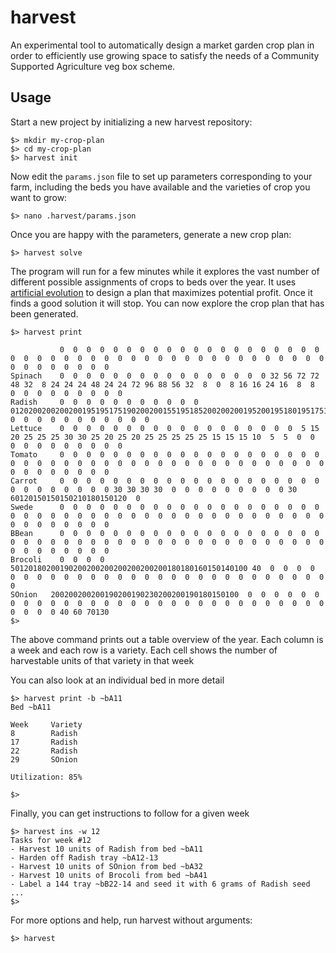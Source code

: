 # harvest

An experimental tool to automatically design a market garden crop plan in order to efficiently use growing space to satisfy the needs of a Community Supported Agriculture veg box scheme.

## Usage

Start a new project by initializing a new harvest repository:

```
$> mkdir my-crop-plan
$> cd my-crop-plan
$> harvest init
```

Now edit the `params.json` file to set up parameters corresponding to your farm, including the beds you have available and the varieties of crop you want to grow:

```
$> nano .harvest/params.json
```

Once you are happy with the parameters, generate a new crop plan:

```
$> harvest solve
```

The program will run for a few minutes while it explores the vast number of different possible assignments of crops to beds over the year. It uses [artificial evolution](https://en.wikipedia.org/wiki/Evolutionary_algorithm) to design a plan that maximizes potential profit. Once it finds a good solution it will stop. You can now explore the crop plan that has been generated.

```
$> harvest print

           0  0  0  0  0  0  0  0  0  0  0  0  0  0  0  0  0  0  0  0  0  0  0  0  0  0  0  0  0  0  0  0  0  0  0  0  0  0  0  0  0  0  0  0  0  0  0  0  0  0  0  0
Spinach    0  0  0  0  0  0  0  0  0  0  0  0  0  0  0  0 32 56 72 72 48 32  8 24 24 24 48 24 24 72 96 88 56 32  8  0  8 16 16 24 16  8  8  0  0  0  0  0  0  0  0  0
Radish     0  0  0  0  0  0  0  0  0  0  0  0120200200200200195195175190200200155195185200200200195200195180195175130170200160150135  0  0  0  0  0  0  0  0  0  0  0
Lettuce    0  0  0  0  0  0  0  0  0  0  0  0  0  0  0  0  0  0  5 15 20 25 25 25 30 30 25 20 25 20 25 25 25 25 25 15 15 15 10  5  5  0  0  0  0  0  0  0  0  0  0  0
Tomato     0  0  0  0  0  0  0  0  0  0  0  0  0  0  0  0  0  0  0  0  0  0  0  0  0  0  0  0  0  0  0  0  0  0  0  0  0  0  0  0  0  0  0  0  0  0  0  0  0  0  0  0
Carrot     0  0  0  0  0  0  0  0  0  0  0  0  0  0  0  0  0  0  0  0  0  0  0  0  0  0  0  0 30 30 30 30  0  0  0  0  0  0  0  0  0 30 60120150150150210180150120  0
Swede      0  0  0  0  0  0  0  0  0  0  0  0  0  0  0  0  0  0  0  0  0  0  0  0  0  0  0  0  0  0  0  0  0  0  0  0  0  0  0  0  0  0  0  0  0  0  0  0  0  0  0  0
BBean      0  0  0  0  0  0  0  0  0  0  0  0  0  0  0  0  0  0  0  0  0  0  0  0  0  0  0  0  0  0  0  0  0  0  0  0  0  0  0  0  0  0  0  0  0  0  0  0  0  0  0  0
Brocoli    0  0  0  0 50120180200190200200200200200200200180180160150140100 40  0  0  0  0  0  0  0  0  0  0  0  0  0  0  0  0  0  0  0  0  0  0  0  0  0  0  0  0  0
SOnion   200200200200190200190230200200190180150100  0  0  0  0  0  0  0  0  0  0  0  0  0  0  0  0  0  0  0  0  0  0  0  0  0  0  0  0  0  0  0  0  0  0 40 60 70130
$>
```

The above command prints out a table overview of the year. Each column is a week and each row is a variety. Each cell shows the number of harvestable units of that variety in that week

You can also look at an individual bed in more detail

```
$> harvest print -b ~bA11
Bed ~bA11

Week     Variety
8        Radish
17       Radish
22       Radish
29       SOnion

Utilization: 85%

$>
```

Finally, you can get instructions to follow for a given week

```
$> harvest ins -w 12
Tasks for week #12
- Harvest 10 units of Radish from bed ~bA11
- Harden off Radish tray ~bA12-13
- Harvest 10 units of SOnion from bed ~bA32
- Harvest 10 units of Brocoli from bed ~bA41
- Label a 144 tray ~bB22-14 and seed it with 6 grams of Radish seed
...
$>
```

For more options and help, run harvest without arguments:

```
$> harvest
```
